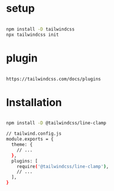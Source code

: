 # setup
```bash

npm install -D tailwindcss
npx tailwindcss init

```


# plugin
```bash

https://tailwindcss.com/docs/plugins

```


# Installation
```bash

npm install -D @tailwindcss/line-clamp

// tailwind.config.js
module.exports = {
  theme: {
    // ...
  },
  plugins: [
    require('@tailwindcss/line-clamp'),
    // ...
  ],
}

```
